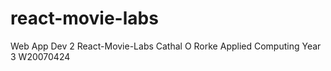 # react-movie-labs
Web App Dev 2 React-Movie-Labs
Cathal O Rorke Applied Computing Year 3
W20070424
